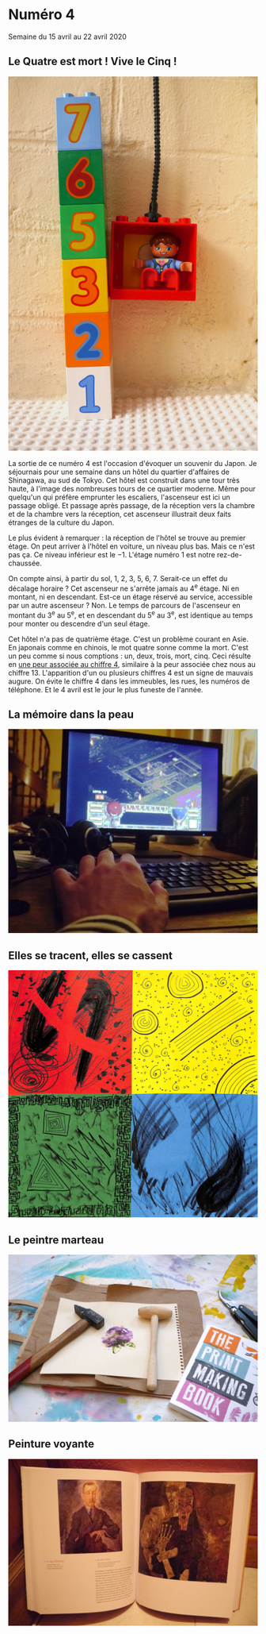 # Numéro 4

Semaine du 15 avril au 22 avril 2020

## Le Quatre est mort ! Vive le Cinq !

![Le Quatre est mort ! Vive le Cinq !](le-quatre-est-mort-vive-le-cinq.jpg)

La sortie de ce numéro 4 est l'occasion d'évoquer un souvenir du Japon.
Je séjournais pour une semaine dans un hôtel du quartier d'affaires
de Shinagawa, au sud de Tokyo. Cet hôtel est construit dans une tour
très haute, à l'image des nombreuses tours de ce quartier moderne.
Même pour quelqu'un qui préfère emprunter les escaliers,
l'ascenseur est ici un passage obligé. Et passage après passage,
de la réception vers la chambre et de la chambre vers la réception,
cet ascenseur illustrait deux faits étranges de la culture du Japon.

Le plus évident à remarquer :
la réception de l'hôtel se trouve au premier étage.
On peut arriver à l'hôtel en voiture, un niveau plus bas.
Mais ce n'est pas ça. Ce niveau inférieur est le −1.
L'étage numéro 1 est notre rez-de-chaussée.

On compte ainsi, à partir du sol, 1, 2, 3, 5, 6, 7.
Serait-ce un effet du décalage horaire ?
Cet ascenseur ne s'arrête jamais au 4<sup>e</sup> étage.
Ni en montant, ni en descendant.
Est-ce un étage réservé au service, accessible par un autre ascenseur ?
Non. Le temps de parcours de l'ascenseur en montant du 3<sup>e</sup>
au 5<sup>e</sup>, et en descendant du 5<sup>e</sup> au 3<sup>e</sup>,
est identique au temps pour monter ou descendre d'un seul étage.

Cet hôtel n'a pas de quatrième étage. C'est un problème courant en Asie.
En japonais comme en chinois, le mot quatre sonne comme la mort.
C'est un peu comme si nous comptions : un, deux, trois, mort, cinq.
Ceci résulte en [une peur associée au chiffre 4][4PHOBIA],
similaire à la peur associée chez nous au chiffre 13.
L'apparition d'un ou plusieurs chiffres 4 est un signe de mauvais augure.
On évite le chiffre 4 dans les immeubles, les rues, les numéros de téléphone.
Et le 4 avril est le jour le plus funeste de l'année.

[4PHOBIA]: https://en.wikipedia.org/wiki/Tetraphobia

## La mémoire dans la peau

![La mémoire dans la peau](la-memoire-dans-la-peau.jpg)


## Elles se tracent, elles se cassent

![Elles se tracent, elles se cassent](elles-se-tracent-elles-se-cassent.jpg)


## Le peintre marteau

![Le peintre marteau](le-peintre-marteau.jpg)


## Peinture voyante

![Peinture voyante](peinture-voyante.jpg)


